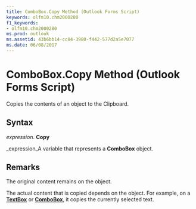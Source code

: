 ```yaml
---
title: ComboBox.Copy Method (Outlook Forms Script)
keywords: olfm10.chm2000280
f1_keywords:
- olfm10.chm2000280
ms.prod: outlook
ms.assetid: 43b6bb14-cc84-3980-f442-577d2a5e7077
ms.date: 06/08/2017
---
```



# ComboBox.Copy Method (Outlook Forms Script)

Copies the contents of an object to the Clipboard.


## Syntax

 _expression_. **Copy**

 _expression_A variable that represents a  **ComboBox** object.


## Remarks

The original content remains on the object.

The actual content that is copied depends on the object. For example, on a  **[TextBox](Outlook.textbox.md)** or **[ComboBox](Outlook.combobox.md)**, it copies the currently selected text.


